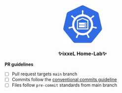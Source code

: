 <br/>
<div align="center">
  <p align="center"><img style="display: block; margin: auto; width: 125px;"  src="https://github.com/ixxeL-DevOps/fullstack/blob/main/docs/src/pictures/k8s-home.png?raw=true"></p>
  <h3>✨ixxeL Home-Lab✨</h3>
</div>

**PR guidelines**

- [ ] Pull request targets `main` branch
- [ ] Commits follow the [conventional commits guideline](https://www.conventionalcommits.org/en/v1.0.0/)
- [ ] Files follow `pre-commit` standards from main branch
